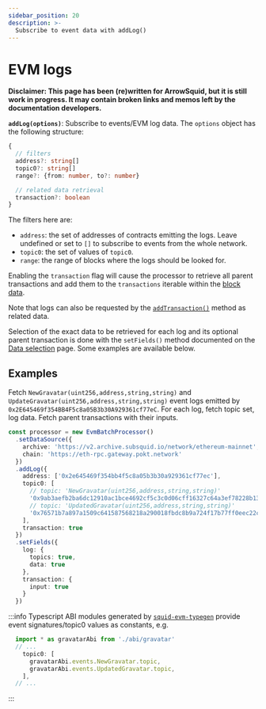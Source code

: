 ```yaml
---
sidebar_position: 20
description: >-
  Subscribe to event data with addLog()
---
```


# EVM logs

**Disclaimer: This page has been (re)written for ArrowSquid, but it is still work in progress. It may contain broken links and memos left by the documentation developers.**

**`addLog(options)`**: Subscribe to events/EVM log data. The `options` object has the following structure:
```typescript
{
  // filters
  address?: string[]
  topic0?: string[]
  range?: {from: number, to?: number}

  // related data retrieval
  transaction?: boolean
}
```
The filters here are:
+ `address`: the set of addresses of contracts emitting the logs. Leave undefined or set to `[]` to subscribe to events from the whole network.
+ `topic0`: the set of values of `topic0`.
+ `range`: the range of blocks where the logs should be looked for.

[//]: # (!!!! Update when the filter set stabilizes)

Enabling the `transaction` flag will cause the processor to retrieve all parent transactions and add them to the `transactions` iterable within the [block data](/arrowsquid/evm-indexing/context-interfaces/#blockdata).

Note that logs can also be requested by the [`addTransaction()`](../transactions) method as related data.

[//]: # (???? Check whether the final version adds the logs to the items, too)

Selection of the exact data to be retrieved for each log and its optional parent transaction is done with the `setFields()` method documented on the [Data selection](../data-selection) page. Some examples are available below.

## Examples

Fetch `NewGravatar(uint256,address,string,string)` and `UpdateGravatar(uint256,address,string,string)` event logs emitted by `0x2E645469f354BB4F5c8a05B3b30A929361cf77eC`. For each log, fetch topic set, log data. Fetch parent transactions with their inputs.

[//]: # (!!!! change the archive URL back once archive-registry has arrowsquid archives)

```ts
const processor = new EvmBatchProcessor()
  .setDataSource({
    archive: 'https://v2.archive.subsquid.io/network/ethereum-mainnet',
    chain: 'https://eth-rpc.gateway.pokt.network'
  })
  .addLog({
    address: ['0x2e645469f354bb4f5c8a05b3b30a929361cf77ec'],
    topic0: [
      // topic: 'NewGravatar(uint256,address,string,string)'
      '0x9ab3aefb2ba6dc12910ac1bce4692cf5c3c0d06cff16327c64a3ef78228b130b',
      // topic: 'UpdatedGravatar(uint256,address,string,string)'
      '0x76571b7a897a1509c641587568218a290018fbdc8b9a724f17b77ff0eec22c0c',
    ],
    transaction: true
  })
  .setFields({
    log: {
      topics: true,
      data: true
    },
    transaction: {
      input: true
    }
  })
```

:::info
Typescript ABI modules generated by [`squid-evm-typegen`](/evm-indexing/squid-evm-typegen) provide event signatures/topic0 values as constants, e.g.

```ts
  import * as gravatarAbi from './abi/gravatar'
  // ...
    topic0: [
      gravatarAbi.events.NewGravatar.topic,
      gravatarAbi.events.UpdatedGravatar.topic,
    ],
  // ...
```
:::

[//]: # (!!!! restore the second example from commit af65797005511332462064c390a471761b7578b0 once the processor is capable of that)
